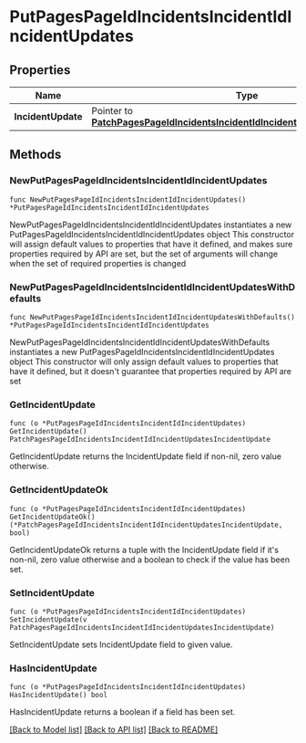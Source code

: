 # PutPagesPageIdIncidentsIncidentIdIncidentUpdates

## Properties

Name | Type | Description | Notes
------------ | ------------- | ------------- | -------------
**IncidentUpdate** | Pointer to [**PatchPagesPageIdIncidentsIncidentIdIncidentUpdatesIncidentUpdate**](PatchPagesPageIdIncidentsIncidentIdIncidentUpdatesIncidentUpdate.md) |  | [optional] 

## Methods

### NewPutPagesPageIdIncidentsIncidentIdIncidentUpdates

`func NewPutPagesPageIdIncidentsIncidentIdIncidentUpdates() *PutPagesPageIdIncidentsIncidentIdIncidentUpdates`

NewPutPagesPageIdIncidentsIncidentIdIncidentUpdates instantiates a new PutPagesPageIdIncidentsIncidentIdIncidentUpdates object
This constructor will assign default values to properties that have it defined,
and makes sure properties required by API are set, but the set of arguments
will change when the set of required properties is changed

### NewPutPagesPageIdIncidentsIncidentIdIncidentUpdatesWithDefaults

`func NewPutPagesPageIdIncidentsIncidentIdIncidentUpdatesWithDefaults() *PutPagesPageIdIncidentsIncidentIdIncidentUpdates`

NewPutPagesPageIdIncidentsIncidentIdIncidentUpdatesWithDefaults instantiates a new PutPagesPageIdIncidentsIncidentIdIncidentUpdates object
This constructor will only assign default values to properties that have it defined,
but it doesn't guarantee that properties required by API are set

### GetIncidentUpdate

`func (o *PutPagesPageIdIncidentsIncidentIdIncidentUpdates) GetIncidentUpdate() PatchPagesPageIdIncidentsIncidentIdIncidentUpdatesIncidentUpdate`

GetIncidentUpdate returns the IncidentUpdate field if non-nil, zero value otherwise.

### GetIncidentUpdateOk

`func (o *PutPagesPageIdIncidentsIncidentIdIncidentUpdates) GetIncidentUpdateOk() (*PatchPagesPageIdIncidentsIncidentIdIncidentUpdatesIncidentUpdate, bool)`

GetIncidentUpdateOk returns a tuple with the IncidentUpdate field if it's non-nil, zero value otherwise
and a boolean to check if the value has been set.

### SetIncidentUpdate

`func (o *PutPagesPageIdIncidentsIncidentIdIncidentUpdates) SetIncidentUpdate(v PatchPagesPageIdIncidentsIncidentIdIncidentUpdatesIncidentUpdate)`

SetIncidentUpdate sets IncidentUpdate field to given value.

### HasIncidentUpdate

`func (o *PutPagesPageIdIncidentsIncidentIdIncidentUpdates) HasIncidentUpdate() bool`

HasIncidentUpdate returns a boolean if a field has been set.


[[Back to Model list]](../README.md#documentation-for-models) [[Back to API list]](../README.md#documentation-for-api-endpoints) [[Back to README]](../README.md)


